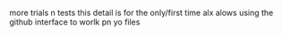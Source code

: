more trials n tests
this detail is for the only/first time alx alows using the github interface to worlk pn yo files
